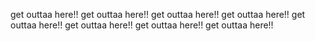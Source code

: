 get outtaa here!!
get outtaa here!!
get outtaa here!!
get outtaa here!!
get outtaa here!!
get outtaa here!!
get outtaa here!!
get outtaa here!!